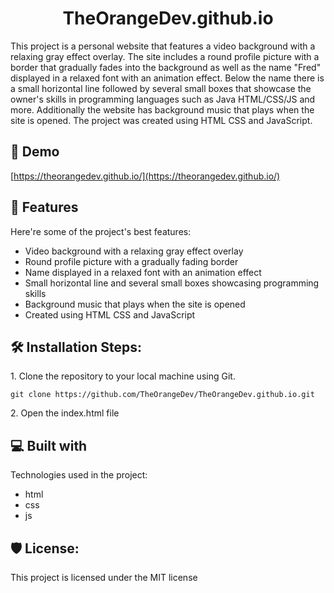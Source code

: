 <h1 id="title" align="center">TheOrangeDev.github.io</h1>

<p id="description">This project is a personal website that features a video background with a relaxing gray effect overlay. The site includes a round profile picture with a border that gradually fades into the background as well as the name "Fred" displayed in a relaxed font with an animation effect. Below the name there is a small horizontal line followed by several small boxes that showcase the owner's skills in programming languages such as Java HTML/CSS/JS and more. Additionally the website has background music that plays when the site is opened. The project was created using HTML CSS and JavaScript.</p>

<h2>🚀 Demo</h2>

[https://theorangedev.github.io/](https://theorangedev.github.io/)

  
  
<h2>🧐 Features</h2>

Here're some of the project's best features:

*   Video background with a relaxing gray effect overlay
*   Round profile picture with a gradually fading border
*   Name displayed in a relaxed font with an animation effect
*   Small horizontal line and several small boxes showcasing programming skills
*   Background music that plays when the site is opened
*   Created using HTML CSS and JavaScript

<h2>🛠️ Installation Steps:</h2>

<p>1. Clone the repository to your local machine using Git.</p>

```
git clone https://github.com/TheOrangeDev/TheOrangeDev.github.io.git
```

<p>2. Open the index.html file</p>

  
  
<h2>💻 Built with</h2>

Technologies used in the project:

*   html
*   css
*   js

<h2>🛡️ License:</h2>

This project is licensed under the MIT license
